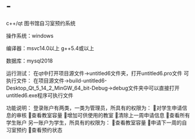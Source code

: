 # -
c++/qt
图书馆自习室预约系统

操作系统：windows

编译器：msvc14.0以上
g++5.4或以上

数据库：mysql2018

运行测试：
       在qt中打开项目源文件->untitled6文件夹，打开untitled6.pro文件
可执行文件：
       在项目源文件->build-untitled6-Desktop_Qt_5_14_2_MinGW_64_bit-Debug->debug文件夹中可以直接打开untitled6.exe程序可执行文件

功能说明：
登录账户有两类，一类为管理员，所具有的权限为：
对学生申请信息的审核
查看教室容量
增加可供使用的教室
清除上一周申请信息
查看所有学生账户
另一账户为学生，所具有的权限为：
查看教室容量
申请下一周的自习室预约
查看预约状态
